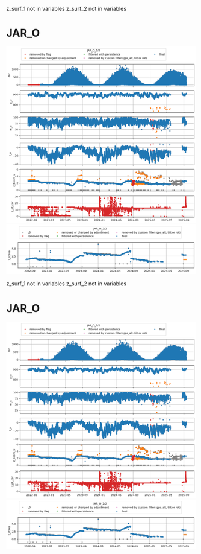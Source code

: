 z_surf_1 not in variables
z_surf_2 not in variables
# JAR_O
![](../figures/flags/JAR_O_0.png)
![](../figures/flags/JAR_O_1.png)
 
z_surf_1 not in variables
z_surf_2 not in variables
# JAR_O
![](../figures/flags/JAR_O_0.png)
![](../figures/flags/JAR_O_1.png)
 
